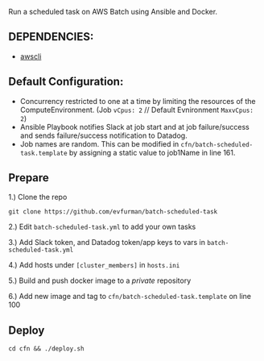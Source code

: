 Run a scheduled task on AWS Batch using Ansible and Docker.

## DEPENDENCIES:

- [awscli](https://aws.amazon.com/cli/)

## Default Configuration:

* Concurrency restricted to one at a time by limiting the resources of the ComputeEnvironment. (Job `vCpus: 2` // Default Evnironment `MaxvCpus: 2`)
* Ansible Playbook notifies Slack at job start and at job failure/success and sends failure/success notification to Datadog.
* Job names are random. This can be modified in `cfn/batch-scheduled-task.template` by assigning a static value to job1Name in line 161.

## Prepare

1.) Clone the repo

`git clone https://github.com/evfurman/batch-scheduled-task`

2.) Edit `batch-scheduled-task.yml` to add your own tasks

3.) Add Slack token, and Datadog token/app keys to vars in `batch-scheduled-task.yml`

4.) Add hosts under `[cluster_members]` in `hosts.ini`

5.) Build and push docker image to a *private* repository

6.) Add new image and tag to `cfn/batch-scheduled-task.template` on line 100

## Deploy

`cd cfn && ./deploy.sh`
